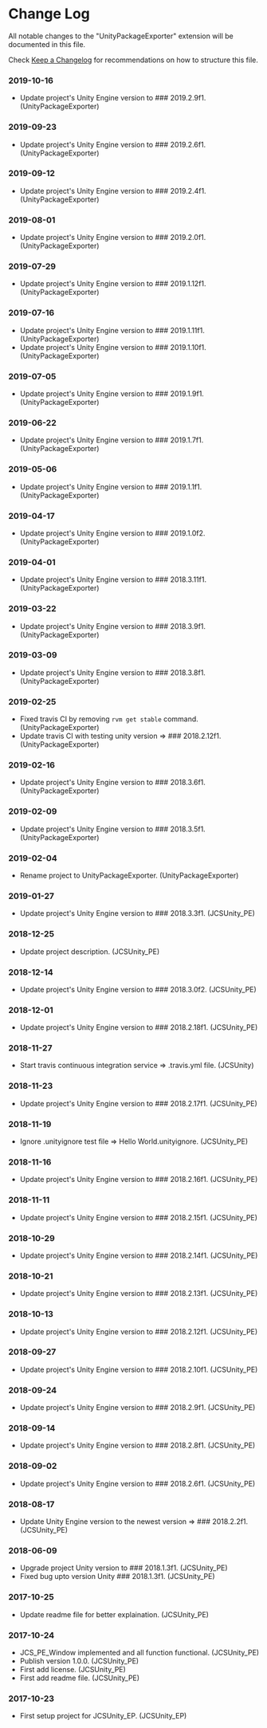 # Change Log

All notable changes to the "UnityPackageExporter" extension will be documented in this file.

Check [Keep a Changelog](http://keepachangelog.com/) for recommendations on how to structure this file.


### 2019-10-16

* Update project's Unity Engine version to ### 2019.2.9f1. (UnityPackageExporter)

### 2019-09-23

* Update project's Unity Engine version to ### 2019.2.6f1. (UnityPackageExporter)

### 2019-09-12

* Update project's Unity Engine version to ### 2019.2.4f1. (UnityPackageExporter)

### 2019-08-01

* Update project's Unity Engine version to ### 2019.2.0f1. (UnityPackageExporter)

### 2019-07-29

* Update project's Unity Engine version to ### 2019.1.12f1. (UnityPackageExporter)

### 2019-07-16

* Update project's Unity Engine version to ### 2019.1.11f1. (UnityPackageExporter)
* Update project's Unity Engine version to ### 2019.1.10f1. (UnityPackageExporter)

### 2019-07-05

* Update project's Unity Engine version to ### 2019.1.9f1. (UnityPackageExporter)

### 2019-06-22

* Update project's Unity Engine version to ### 2019.1.7f1. (UnityPackageExporter)

### 2019-05-06

* Update project's Unity Engine version to ### 2019.1.1f1. (UnityPackageExporter)

### 2019-04-17

* Update project's Unity Engine version to ### 2019.1.0f2. (UnityPackageExporter)

### 2019-04-01

* Update project's Unity Engine version to ### 2018.3.11f1. (UnityPackageExporter)

### 2019-03-22

* Update project's Unity Engine version to ### 2018.3.9f1. (UnityPackageExporter)

### 2019-03-09

* Update project's Unity Engine version to ### 2018.3.8f1. (UnityPackageExporter)

### 2019-02-25

* Fixed travis CI by removing `rvm get stable` command. (UnityPackageExporter)
* Update travis CI with testing unity version => ### 2018.2.12f1. (UnityPackageExporter)

### 2019-02-16

* Update project's Unity Engine version to ### 2018.3.6f1. (UnityPackageExporter)

### 2019-02-09

* Update project's Unity Engine version to ### 2018.3.5f1. (UnityPackageExporter)

### 2019-02-04

* Rename project to UnityPackageExporter. (UnityPackageExporter)

### 2019-01-27

* Update project's Unity Engine version to ### 2018.3.3f1. (JCSUnity_PE)

### 2018-12-25

* Update project description. (JCSUnity_PE)

### 2018-12-14

* Update project's Unity Engine version to ### 2018.3.0f2. (JCSUnity_PE)

### 2018-12-01

* Update project's Unity Engine version to ### 2018.2.18f1. (JCSUnity_PE)

### 2018-11-27

* Start travis continuous integration service => .travis.yml file. (JCSUnity)

### 2018-11-23

* Update project's Unity Engine version to ### 2018.2.17f1. (JCSUnity_PE)

### 2018-11-19

* Ignore .unityignore test file => Hello World.unityignore. (JCSUnity_PE)

### 2018-11-16

* Update project's Unity Engine version to ### 2018.2.16f1. (JCSUnity_PE)

### 2018-11-11

* Update project's Unity Engine version to ### 2018.2.15f1. (JCSUnity_PE)

### 2018-10-29

* Update project's Unity Engine version to ### 2018.2.14f1. (JCSUnity_PE)

### 2018-10-21

* Update project's Unity Engine version to ### 2018.2.13f1. (JCSUnity_PE)

### 2018-10-13

* Update project's Unity Engine version to ### 2018.2.12f1. (JCSUnity_PE)

### 2018-09-27

* Update project's Unity Engine version to ### 2018.2.10f1. (JCSUnity_PE)

### 2018-09-24

* Update project's Unity Engine version to ### 2018.2.9f1. (JCSUnity_PE)

### 2018-09-14

* Update project's Unity Engine version to ### 2018.2.8f1. (JCSUnity_PE)

### 2018-09-02

* Update project's Unity Engine version to ### 2018.2.6f1. (JCSUnity_PE)

### 2018-08-17

* Update Unity Engine version to the newest version => ### 2018.2.2f1. (JCSUnity_PE)

### 2018-06-09

* Upgrade project Unity version to ### 2018.1.3f1. (JCSUnity_PE)
* Fixed bug upto version Unity ### 2018.1.3f1. (JCSUnity_PE)

### 2017-10-25

* Update readme file for better explaination. (JCSUnity_PE)

### 2017-10-24

* JCS_PE_Window implemented and all function functional. (JCSUnity_PE)
* Publish version 1.0.0. (JCSUnity_PE)
* First add license. (JCSUnity_PE)
* First add readme file. (JCSUnity_PE)

### 2017-10-23

* First setup project for JCSUnity_EP. (JCSUnity_EP)
